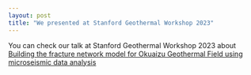 ```yaml
---
layout: post
title: "We presented at Stanford Geothermal Workshop 2023"
---
```


You can check our talk at Stanford Geothermal Workshop 2023 about [Building the fracture network model for Okuaizu Geothermal Field using microseismic data analysis](https://pangea.stanford.edu/ERE/db/GeoConf/papers/SGW/2023/Darisma.pdf)
